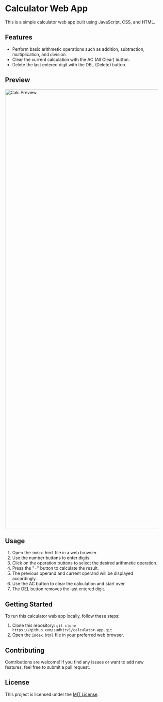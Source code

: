 # Calculator Web App

This is a simple calculator web app built using JavaScript, CSS, and HTML.

## Features

- Perform basic arithmetic operations such as addition, subtraction, multiplication, and division.
- Clear the current calculation with the AC (All Clear) button.
- Delete the last entered digit with the DEL (Delete) button.

## Preview

<img width="1440" alt="Calc Preview" src="https://github.com/sudhirv1/Calculator/assets/73853768/51a7d4f5-16cd-4bab-a869-13d0cd50ba04">

## Usage

1. Open the `index.html` file in a web browser.
2. Use the number buttons to enter digits.
3. Click on the operation buttons to select the desired arithmetic operation.
4. Press the "=" button to calculate the result.
5. The previous operand and current operand will be displayed accordingly.
6. Use the AC button to clear the calculation and start over.
7. The DEL button removes the last entered digit.

## Getting Started

To run this calculator web app locally, follow these steps:

1. Clone this repository: `git clone https://github.com/sudhirv1/calculator-app.git`
2. Open the `index.html` file in your preferred web browser.

## Contributing

Contributions are welcome! If you find any issues or want to add new features, feel free to submit a pull request.

## License

This project is licensed under the [MIT License]([LICENSE](https://www.mit.edu/~amini/LICENSE.md)).



